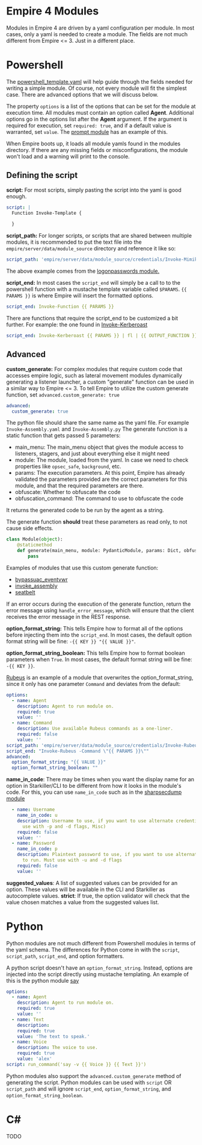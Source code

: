 Empire 4 Modules
================

Modules in Empire 4 are driven by a yaml configuration per module.
In most cases, only a yaml is needed to create a module. The fields are not much different from Empire <= 3. Just in a different place.

# Powershell

The [powershell_template.yaml](../empire/server/modules/powershell_template.yaml) will help guide through the fields needed for writing a simple module.
Of course, not every module will fit the simplest case. There are advanced options that we will discuss below.

The property `options` is a list of the options that can be set for the module at execution time.
All modules must contain an option called **Agent**. Additional options go in the options list after the **Agent** argument.
If the argument is required for execution, set `required: true`, and if a default value is warranted, set `value`.
The [prompt module](../empire/server/modules/powershell/collection/prompt.yaml) has an example of this.

When Empire boots up, it loads all module yamls found in the modules directory. If there are any missing fields or misconfigurations, the module won't load and a warning will print to the console.

##  Defining the script
**script:** For most scripts, simply pasting the script into the yaml is good enough.
```yaml
script: |
  Function Invoke-Template {
  
  }
```

**script_path:** For longer scripts, or scripts that are shared between multiple modules,
it is recommended to put the text file into the `empire/server/data/module_source` directory and reference it like so:
```yaml
script_path: 'empire/server/data/module_source/credentials/Invoke-Mimikatz.ps1'
```
The above example comes from the [logonpasswords module.](../empire/server/modules/powershell/credentials/mimikatz/logonpasswords.yaml)


**script_end:** In most cases the `script_end` will simply be a call to to the powershell function with a mustache template variable called `$PARAMS`.
`{{ PARAMS }}` is where Empire will insert the formatted options.
```yaml
script_end: Invoke-Function {{ PARAMS }}
```

There are functions that require the script_end to be customized a bit further. For example: the one found in [Invoke-Kerberoast](../empire/server/modules/powershell/credentials/invoke_kerberoast.yaml)
```yaml
script_end: Invoke-Kerberoast {{ PARAMS }} | fl | {{ OUTPUT_FUNCTION }} | %{$_ + "`n"};"`nInvoke-Kerberoast completed!
```

## Advanced
**custom_generate:** For complex modules that require custom code that accesses empire logic, such as lateral movement modules dynamically generating a listener launcher,
a custom "generate" function can be used in a similar way to Empire <= 3.
To tell Empire to utilize the custom generate function, set `advanced.custom_generate: true`
```yaml
advanced:
  custom_generate: true
```

The python file should share the same name as the yaml file. For example `Invoke-Assembly.yaml` and `Invoke-Assembly.py`
The generate function is a static function that gets passed 5 parameters:
- main_menu: The main_menu object that gives the module access to listeners, stagers, and just about everything else it might need
- module: The module, loaded from the yaml. In case we need to check properties like `opsec_safe`, `background`, etc.
- params: The execution parameters. At this point, Empire has already validated the parameters provided are the correct parameters for this module, and that the required parameters are there.
- obfuscate: Whether to obfuscate the code
- obfuscation_command: The command to use to obfuscate the code

It returns the generated code to be run by the agent as a string.

The generate function **should** treat these parameters as read only, to not cause side effects.
```python
class Module(object):
    @staticmethod
    def generate(main_menu, module: PydanticModule, params: Dict, obfuscate: bool = False, obfuscation_command: str = "") -> Tuple[Optiona[str], Optional[str]]:
        pass
```
Examples of modules that use this custom generate function:
- [bypassuac_eventvwr](../empire/server/modules/powershell/privesc/bypassuac_eventvwr.py)
- [invoke_assembly](../empire/server/modules/powershell/code_execution/invoke_assembly.py)
- [seatbelt](../empire/server/modules/powershell/situational_awareness/host/seatbelt.py)

If an error occurs during the execution of the generate function, return the error message using `handle_error_message`, which will ensure that
the client receives the error message in the REST response.

**option_format_string:** This tells Empire how to format all of the options before injecting them into the `script_end`.
In most cases, the default option format string will be fine: `-{{ KEY }} "{{ VALUE }}"`.

**option_format_string_boolean:** This tells Empire how to format boolean parameters when `True`.
In most cases, the default format string will be fine: `-{{ KEY }}`.

[Rubeus](../empire/server/modules/powershell/credentials/rubeus.yaml) is an example of a module that overwrites the option_format_string, since it only has one parameter `Command` and deviates from the default:
```yaml
options:
  - name: Agent
    description: Agent to run module on.
    required: true
    value: ''
  - name: Command
    description: Use available Rubeus commands as a one-liner.
    required: false
    value: ''
script_path: 'empire/server/data/module_source/credentials/Invoke-Rubeus.ps1'
script_end: "Invoke-Rubeus -Command \"{{ PARAMS }}\""
advanced:
  option_format_string: "{{ VALUE }}"
  option_format_string_boolean: ""
```

**name_in_code**: There may be times when you want the display name for an option in Starkiller/CLI to be different from how it looks in the module's code.
For this, you can use `name_in_code` such as in the [sharpsecdump module](../empire/server/modules/powershell/credentials/sharpsecdump.yaml)
```yaml
  - name: Username
    name_in_code: u
    description: Username to use, if you want to use alternate credentials to run. Must
      use with -p and -d flags, Misc)
    required: false
    value: ''
  - name: Password
    name_in_code: p
    description: Plaintext password to use, if you want to use alternate credentials
      to run. Must use with -u and -d flags
    required: false
    value: ''
```

**suggested_values**: A list of suggested values can be provided for an option.
These values will be available in the CLI and Starkiller as autocomplete values.
**strict**: If true, the option validator will check that the value chosen matches a value from
the suggested values list.

# Python
Python modules are not much different from Powershell modules in terms of the yaml schema.
The differences for Python come in with the `script`, `script_path`, `script_end`, and option formatters.

A python script doesn't have an `option_format_string`. Instead, options are injected into the script directly using mustache templating.
An example of this is the python module [say](../empire/server/modules/python/trollsploit/osx/say.yaml)
```yaml
options:
  - name: Agent
    description: Agent to run module on.
    required: true
    value: ''
  - name: Text
    description:
    required: true
    value: 'The text to speak.'
  - name: Voice
    description: The voice to use.
    required: true
    value: 'alex'
script: run_command('say -v {{ Voice }} {{ Text }}')
```
Python modules also support the `advanced.custom_generate` method of generating the script.
Python modules can be used with `script` OR `script_path` and will ignore `script_end`, `option_format_string`, and `option_format_string_boolean`.

# C#
TODO

<!--TODO Mention the new config for retaining last value-->
